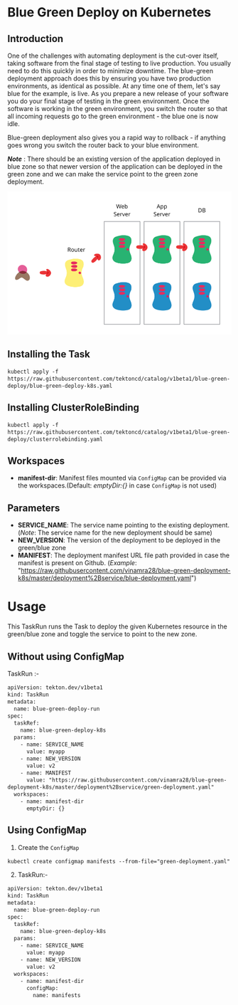 # Blue Green Deploy on Kubernetes

## Introduction

One of the challenges with automating deployment is the cut-over itself, taking software from the final stage of testing to live production. You usually need to do this quickly in order to minimize downtime. The blue-green deployment approach does this by ensuring you have two production environments, as identical as possible. At any time one of them, let's say blue for the example, is live. As you prepare a new release of your software you do your final stage of testing in the green environment. Once the software is working in the green environment, you switch the router so that all incoming requests go to the green environment - the blue one is now idle. 

Blue-green deployment also gives you a rapid way to rollback - if anything goes wrong you switch the router back to your blue environment. 

_**Note**_ : There should be an existing version of the application deployed in blue zone so that newer version of the application can be deployed in the green zone and we can make the service point to the green zone deployment.

![](./blue_green_deployments.png)


## Installing the Task

```
kubectl apply -f https://raw.githubusercontent.com/tektoncd/catalog/v1beta1/blue-green-deploy/blue-green-deploy-k8s.yaml
```

## Installing ClusterRoleBinding
```
kubectl apply -f https://raw.githubusercontent.com/tektoncd/catalog/v1beta1/blue-green-deploy/clusterrolebinding.yaml
```

## Workspaces

* **manifest-dir**: Manifest files mounted via `ConfigMap` can be provided via the workspaces.(Default: _emptyDir:{}_ in case `ConfigMap` is not used)

## Parameters

* **SERVICE_NAME**: The service name pointing to the existing deployment. (_Note_: The service name for the new deployment should be same)
* **NEW_VERSION**: The version of the deployment to be deployed in the green/blue zone
* **MANIFEST**: The deployment manifest URL file path provided in case the manifest is present on Github. (_Example_: "https://raw.githubusercontent.com/vinamra28/blue-green-deployment-k8s/master/deployment%2Bservice/blue-deployment.yaml")

# Usage

This TaskRun runs the Task to deploy the given Kubernetes resource in the green/blue zone and toggle the service to point to the new zone.

## Without using ConfigMap

TaskRun :-
```
apiVersion: tekton.dev/v1beta1
kind: TaskRun
metadata:
  name: blue-green-deploy-run
spec:
  taskRef:
    name: blue-green-deploy-k8s
  params:
    - name: SERVICE_NAME
      value: myapp
    - name: NEW_VERSION
      value: v2
    - name: MANIFEST
      value: "https://raw.githubusercontent.com/vinamra28/blue-green-deployment-k8s/master/deployment%2Bservice/green-deployment.yaml"
  workspaces:
    - name: manifest-dir
      emptyDir: {}
```

## Using ConfigMap

1. Create the `ConfigMap`
```
kubectl create configmap manifests --from-file="green-deployment.yaml"
```
2. TaskRun:-
```
apiVersion: tekton.dev/v1beta1
kind: TaskRun
metadata:
  name: blue-green-deploy-run
spec:
  taskRef:
    name: blue-green-deploy-k8s
  params:
    - name: SERVICE_NAME
      value: myapp
    - name: NEW_VERSION
      value: v2
  workspaces:
    - name: manifest-dir
      configMap:
        name: manifests
```